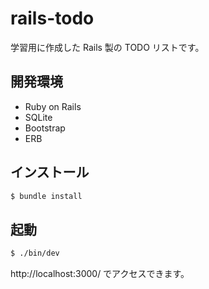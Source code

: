 # rails-todo

学習用に作成した Rails 製の TODO リストです。

## 開発環境

- Ruby on Rails
- SQLite
- Bootstrap
- ERB

## インストール

```bash
$ bundle install
```

## 起動

```bash
$ ./bin/dev
```

http://localhost:3000/ でアクセスできます。
